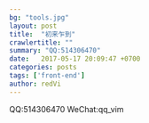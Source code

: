 ```yaml
---
bg: "tools.jpg"
layout: post
title:  "初来乍到"
crawlertitle: ""
summary: "QQ:514306470"
date:   2017-05-17 20:09:47 +0700
categories: posts
tags: ['front-end']
author: redVi
---
```

QQ:514306470
WeChat:qq_vim
